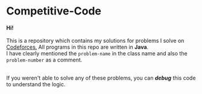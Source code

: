 # Competitive-Code
<b> Hi! </b>
<br><br>
This is a repository which contains my solutions for problems I solve on <a href="https://codeforces.com/">Codeforces.</a> All programs in this repo are written in <b>Java</b>.
<br>
I have clearly mentioned the <code>problem-name</code> in the class name and also the <code>problem-number</code> as a comment.
<br><br>
<p>If you weren't able to solve any of these problems, you can <i><b>debug</b></i> this code to understand the logic.</p>
  
